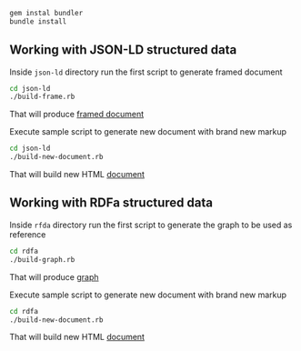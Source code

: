 ```sh
gem instal bundler
bundle install
```

## Working with JSON-LD structured data

Inside `json-ld` directory run the first script to generate framed document
```sh
cd json-ld
./build-frame.rb
```
That will produce [framed document](json-ld/result.json?raw=true)

Execute sample script to generate new document with brand new markup
```sh
cd json-ld
./build-new-document.rb
```
That will build new HTML [document](data/json-ld-updated.html?raw=true)

## Working with RDFa structured data

Inside `rfda` directory run the first script to generate the graph to be used as reference
```sh
cd rdfa
./build-graph.rb
```
That will produce [graph](rdfa/graph-rdfa.html?raw=true)

Execute sample script to generate new document with brand new markup
```sh
cd rdfa
./build-new-document.rb
```
That will build new HTML [document](data/rdfa-updated.html?raw=true)
